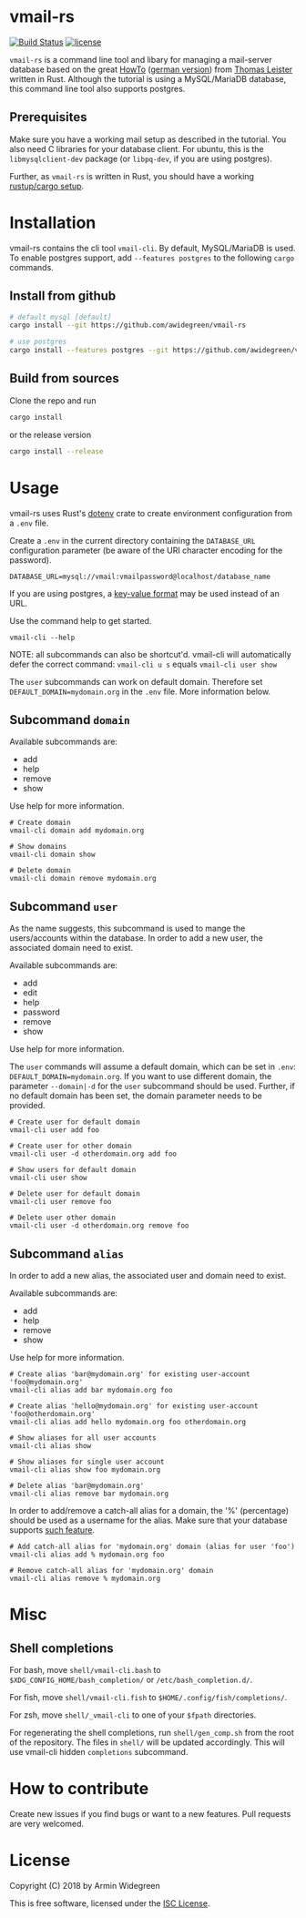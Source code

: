 # vmail-rs

[![Build Status](https://travis-ci.com/awidegreen/vmail-rs.svg?branch=master)](https://travis-ci.com/awidegreen/vmail-rs)
[![license](https://img.shields.io/badge/license-ISC-brightgreen.svg)](https://www.isc.org/downloads/software-support-policy/isc-license/)

`vmail-rs` is a command line tool and libary for managing a mail-server database
based on the great [HowTo](https://thomas-leister.de/en/mailserver-debian-stretch) ([german version](https://thomas-leister.de/mailserver-debian-stretch/))
from [Thomas Leister](https://thomas-leister.de) written in Rust.
Although the tutorial is using a MySQL/MariaDB database, this command line tool
also supports postgres.

## Prerequisites

Make sure you have a working mail setup as described in the tutorial.
You also need C libraries for your database client. For ubuntu, this is
the `libmysqlclient-dev` package (or `libpq-dev`, if you are using postgres).

Further, as `vmail-rs` is written in Rust, you should have a working
[rustup/cargo setup](https://rustup.rs/).

# Installation

vmail-rs contains the cli tool `vmail-cli`. By default, MySQL/MariaDB is used.
To enable postgres support, add `--features postgres` to the
following `cargo` commands.

## Install from github

```sh
# default mysql [default]
cargo install --git https://github.com/awidegreen/vmail-rs

# use postgres
cargo install --features postgres --git https://github.com/awidegreen/vmail-rs
```

## Build from sources

Clone the repo and run

```sh
cargo install
```

or the release version

```sh
cargo install --release
```

# Usage

vmail-rs uses Rust's [dotenv](https://docs.rs/crate/dotenv/) crate to create
environment configuration from a `.env` file.

Create a `.env` in the current directory containing the `DATABASE_URL`
configuration parameter (be aware of the URI character encoding for the
password).

```
DATABASE_URL=mysql://vmail:vmailpassword@localhost/database_name
```

If you are using postgres, a [key-value format](https://www.postgresql.org/docs/current/libpq-connect.html#LIBPQ-CONNSTRING)
may be used instead of an URL.

Use the command help to get started.

```shell
vmail-cli --help
```

NOTE: all subcommands can also be shortcut'd. vmail-cli will automatically defer
the correct command: `vmail-cli u s` equals `vmail-cli user show`

The `user` subcommands can work on default domain. Therefore set
`DEFAULT_DOMAIN=mydomain.org` in the `.env` file. More information below.

## Subcommand `domain`

Available subcommands are:

* add
* help
* remove
* show

Use help for more information.

```
# Create domain
vmail-cli domain add mydomain.org

# Show domains
vmail-cli domain show

# Delete domain
vmail-cli domain remove mydomain.org
```

## Subcommand `user`

As the name suggests, this subcommand is used to mange the users/accounts within
the database.  In order to add a new user, the associated domain need to exist.

Available subcommands are:

* add
* edit
* help
* password
* remove
* show

Use help for more information.

The `user` commands will assume a default domain, which can be set in `.env`:
`DEFAULT_DOMAIN=mydomain.org`. If you want to use different domain, the
parameter `--domain|-d` for the `user` subcommand should be used. Further, if no
default domain has been set, the domain parameter needs to be provided.
```
# Create user for default domain
vmail-cli user add foo

# Create user for other domain
vmail-cli user -d otherdomain.org add foo

# Show users for default domain
vmail-cli user show

# Delete user for default domain
vmail-cli user remove foo

# Delete user other domain
vmail-cli user -d otherdomain.org remove foo
```

## Subcommand `alias`

In order to add a new alias, the associated user and domain need to exist.

Available subcommands are:

* add
* help
* remove
* show

Use help for more information.

```
# Create alias 'bar@mydomain.org' for existing user-account 'foo@mydomain.org'
vmail-cli alias add bar mydomain.org foo

# Create alias 'hello@mydomain.org' for existing user-account 'foo@otherdomain.org'
vmail-cli alias add hello mydomain.org foo otherdomain.org

# Show aliases for all user accounts
vmail-cli alias show

# Show aliases for single user account
vmail-cli alias show foo mydomain.org

# Delete alias 'bar@mydomain.org'
vmail-cli alias remove bar mydomain.org
```
In order to add/remove a catch-all alias for a domain, the '%' (percentage)
should be used as a username for the alias. Make sure that your database
supports [such feature](https://thomas-leister.de/mailserver-debian-stretch/#wie-kann-ich-mit-diesem-setup-catch-all-adressen-realisieren).

```
# Add catch-all alias for 'mydomain.org' domain (alias for user 'foo')
vmail-cli alias add % mydomain.org foo

# Remove catch-all alias for 'mydomain.org' domain
vmail-cli alias remove % mydomain.org
```

# Misc

## Shell completions

For bash, move `shell/vmail-cli.bash` to `$XDG_CONFIG_HOME/bash_completion/` or `/etc/bash_completion.d/`.

For fish, move `shell/vmail-cli.fish` to `$HOME/.config/fish/completions/`.

For zsh, move `shell/_vmail-cli` to one of your `$fpath` directories.

For regenerating the shell completions, run `shell/gen_comp.sh` from the root of
the repository. The files in `shell/` will be updated accordingly. This will use
vmail-cli hidden `completions` subcommand.

# How to contribute

Create new issues if you find bugs or want to a new features. Pull requests are
very welcomed.

# License

Copyright (C) 2018 by Armin Widegreen

This is free software, licensed under the [ISC License](LICENSE).
